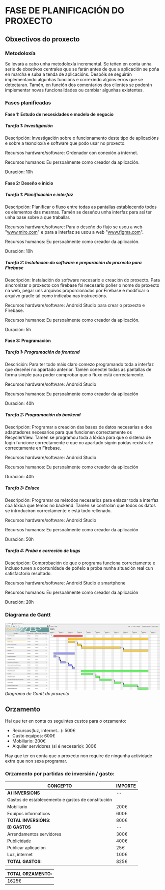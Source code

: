 # FASE DE PLANIFICACIÓN DO PROXECTO

## Obxectivos do proxecto

### Metodoloxía
Se levará a cabo unha metodoloxía incremental. Se teñen en conta unha serie de obxetivos centrales que se farán antes de que a aplicación se poña en marcha e suba a tenda de aplicacións. Despóis se seguirán implementando algunhas funcións e correxindo algúns erros que se detectaran. 
Tamén, en función dos comentarios dos clientes se poderán implementar novas funcionalidades ou cambiar algunhas existentes.

### Fases planificadas

#### Fase 1: Estudo de necesidades e modelo de negocio

##### Tarefa 1: Investigación

Descripción: Investigación sobre o funcionamento deste tipo de aplicacións e sobre a texnoloxía e software que podo usar no proxecto.

Recursos hardware/software: Ordenador con conexión a internet.

Recursos humanos: Eu persoalmente como creador da aplicación.

Duración: 10h

#### Fase 2: Deseño e inicio

##### Tarefa 1: Planificación e interfaz

Descripción: Planificar o fluxo entre todas as pantallas establecendo todos os elementos das mesmas. Tamén se deseñou unha interfaz para así ter unha base sobre a que traballar.

Recursos hardware/software: Para o deseño do flujo se usou a web "www.miro.com" e para a interfaz se usou a web "www.figma.com".

Recursos humanos: Eu persoalmente como creador da aplicación.

Duración: 10h

##### Tarefa 2: Instalación do software e preparación do proxecto para Firebase

Descripción: Instalación do software necesario e creación do proxecto. Para sincronizar o proxecto con firebase foi necesario poñer o nome do proxecto na web, pegar uns arquivos proporcionados por Firebase e modificar o arquivo gradle tal como indicaba nas instruccións.

Recursos hardware/software: Android Studio para crear o proxecto e Firebase.

Recursos humanos: Eu persoalmente como creador da aplicación.

Duración: 5h

#### Fase 3: Programación

##### Tarefa 1: Programación do frontend

Descrición: Para ter todo máis claro comezo programando toda a interfaz que deseñei no apartado anterior. Tamén conectei todas as pantallas de forma simple para poder comprobar que o fluxo está correctamente.

Recursos hardware/software: Android Studio

Recursos humanos: Eu persoalmente como creador da aplicación

Duración: 40h

##### Tarefa 2: Programación do backend

Descripción: Programar a creación das bases de datos necesarias e dos adaptadores necesarios para que funcionen correctamente os RecyclerView. Tamén se programou toda a lóxica para que o sistema de login funcione correctamente e que no apartado signin poidas rexistrarte correctamente en Firebase.

Recursos hardware/software: Android Studio

Recursos humanos: Eu persoalmente como creador da aplicación

Duración: 40h

##### Tarefa 3: Enlace

Descripción: Programar os métodos necesarios para enlazar toda a interfaz coa lóxica que temos no backend. Tamén se controlan que todos os datos se introduciron correctamente e está todo rellenado.

Recursos hardware/software: Android Studio

Recursos humanos: Eu persoalmente como creador da aplicación

Duración: 50h

##### Tarefa 4: Proba e correción de bugs

Descripción: Comprobación de que o programa funciona correctamente e incluso tuven a oportunidade de poñelo a proba nunha situación real cun satisfactorio resultado.

Recursos hardware/software: Android Studio e smartphone

Recursos humanos: Eu persoalmente como creador da aplicación

Duración: 20h

### Diagrama de Gantt

![Diagrama de Gantt do proxecto](doc/img/DiagramaGantt.png)
_Diagrama de Gantt do proxecto_

## Orzamento
Hai que ter en conta os seguintes custos para o orzamento:

* Recursos(luz, internet...): 500€
* Custo equipos: 600€
* Mobiliario: 200€
* Alquiler servidores (si é necesario): 300€

Hay que ter en conta que o proxecto non require de ningunha actividade extra que non sexa programar.

### Orzamento por partidas de inversión / gasto:

| CONCEPTO | IMPORTE|
|--|--|
|**A) INVERSIONS**|--|
|Gastos de establecemento e gastos de constitución
|Mobiliario|200€|
|Equipos informáticos|600€
|**TOTAL INVERSIÓNS:**|800€|
|**B) GASTOS**|--|
|Arrendamentos servidores|300€|
|Publicidade|400€|
|Publicar aplicacion|25€|
|Luz, internet|100€|
|**TOTAL GASTOS:**|825€|

|TOTAL ORZAMENTO:
|--|
|1625€|



